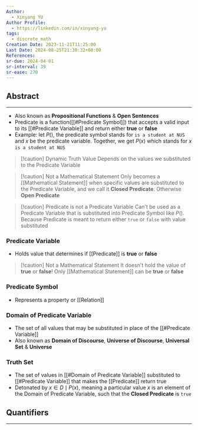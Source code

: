```yaml
---
Author:
  - Xinyang YU
Author Profile:
  - https://linkedin.com/in/xinyang-yu
tags:
  - discrete_math
Creation Date: 2023-11-21T11:25:00
Last Date: 2024-08-25T21:30:32+08:00
References: 
sr-due: 2024-04-01
sr-interval: 39
sr-ease: 270
---
```

## Abstract
---
- Also known as **Propositional Functions** & **Open Sentences**
- Predicate is a function([[#Predicate Symbol]]) that accepts a valid input to its [[#Predicate Variable]] and return either **true** or **false**
- Example: let $P()$, the predicate symbol stands for `is a student at NUS` and $x$ be the predicate variable. Together, we get $P(x)$ which stands for $x$ `is a student at NUS`


>[!caution] Dynamic Truth Value
>Depends on the values we substituted to the Predicate Variable

>[!caution] Not a Mathematical Statement
>Only becomes a [[Mathematical Statement]] when specific values are substituted to the Predicate Variable, and we call it **Closed Predicate**. Otherwise **Open Predicate**

>[!caution] Predicate is not a Predicate Variable
> Can't be used as a Predicate Variable that is substituted into Predicate Symbol like $P()$. Because Predicate is meant to return either `true` or `false` with value substituted 

### Predicate Variable
- Holds value that determines if [[Predicate]] is **true** or **false**
>[!caution] Not a Mathematical Statement
>It doesn't hold the value of **true** or **false**! Only [[Mathematical Statement]] can be **true** or **false**
### Predicate Symbol
- Represents a property or [[Relation]]

### Domain of Predicate Variable
- The set of all values that may be substituted in place of the [[#Predicate Variable]]
- Also known as **Domain of Discourse**, **Universe of Discourse**, **Universal Set** & **Universe**
### Truth Set
- The set of values in [[#Domain of Predicate Variable]] substituted to [[#Predicate Variable]] that makes the [[Predicate]] return true
- Detonated by ${x \in D \mid P(x)}$, meaning a particular value $x$ is an element of the Domain of Predicate Variable, such that the **Closed Predicate** is `true`

## Quantifiers
---


 

